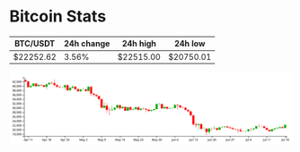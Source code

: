 # Bitcoin Stats

BTC/USDT|24h change|24h high|24h low|
|---|---|---|---|
|$22252.62|3.56%|$22515.00|$20750.01|

<img src="./chart.svg">
